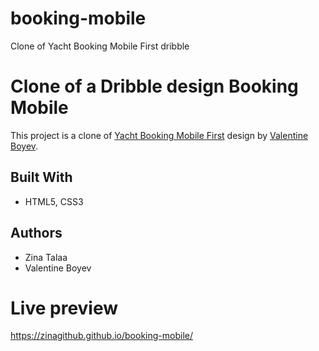 # booking-mobile
Clone of Yacht Booking Mobile First dribble
# Clone of a Dribble design Booking Mobile
This project is a clone of [Yacht Booking Mobile First](https://dribbble.com/shots/8626937/attachments/884233?mode=media) design by [Valentine Boyev](https://dribbble.com/vboyev).

## Built With

* HTML5, CSS3

## Authors

* Zina Talaa
* Valentine Boyev

# Live preview
  https://zinagithub.github.io/booking-mobile/
